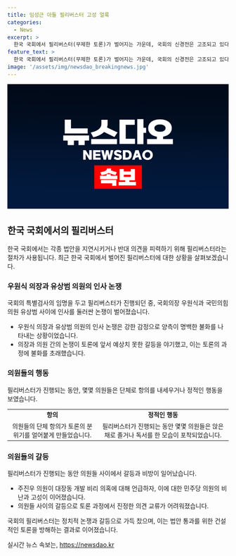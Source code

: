 ```yaml
---
title: 임성근 아들 필리버스터 고성 얼룩
categories:
  - News
excerpt: >
  한국 국회에서 필리버스터(무제한 토론)가 벌어지는 가운데, 국회의 신경전은 고조되고 있다. 국민의힘 의원과 더불어민주당 의원들 사이에서의 갈등과 비난이 고조되며, 특별검사의 임명 등을 둘러싸고 열띤 토론이 이어지고 있다. 이러한 과정에서 의원들의 행동에 대한 논란도 함께 끊이지 않고 있다. 5시간을 넘는 토론 속에는 의원들이 졸거나 독서하는 모습까지 포착되어 논란이 일고 있다.
feature_text: >
  한국 국회에서 필리버스터(무제한 토론)가 벌어지는 가운데, 국회의 신경전은 고조되고 있다. 국민의힘 의원과 더불어민주당 의원들 사이에서의 갈등과 비난이 고조되며, 특별검사의 임명 등을 둘러싸고 열띤 토론이 이어지고 있다. 이러한 과정에서 의원들의 행동에 대한 논란도 함께 끊이지 않고 있다. 5시간을 넘는 토론 속에는 의원들이 졸거나 독서하는 모습까지 포착되어 논란이 일고 있다.
image: '/assets/img/newsdao_breakingnews.jpg'
---
```


<p><img src="/assets/img/newsdao_breakingnews.jpg" alt="pcversion 속보" /></p>

<h2 data-ke-size="size26">한국 국회에서의 필리버스터</h2>

<p data-ke-size="size16">한국 국회에서는 각종 법안을 지연시키거나 반대 의견을 피력하기 위해 필리버스터라는 절차가 사용됩니다. 최근 한국 국회에서 벌어진 필리버스터에 대한 상황을 살펴보겠습니다.</p>

<h3>우원식 의장과 유상범 의원의 인사 논쟁</h3>

<p data-ke-size="size16">국회의 특별검사의 임명을 두고 필리버스터가 진행되던 중, 국회의장 우원식과 국민의힘 의원 유상범 사이에 인사를 둘러싼 논쟁이 벌어졌습니다.</p>

<ul>
  <li>우원식 의장과 유상범 의원의 인사 논쟁은 강한 감정으로 양측이 명백한 불화를 나타내는 상황이었습니다.</li>
  <li>의장과 의원 간의 논쟁이 토론에 앞서 예상치 못한 갈등을 야기했고, 이는 토론의 과정에 불화를 초래했습니다.</li>
</ul>

<h3>의원들의 행동</h3>

<p data-ke-size="size16">필리버스터가 진행되는 동안, 몇몇 의원들은 단체로 항의를 내세우거나 정적인 행동을 보였습니다.</p>

<table>
  <tr>
    <td style="text-align: center; height: 17px;"><b>항의</b></td>
    <td style="text-align: center; height: 17px;"><b>정적인 행동</b></td>
  </tr>
  <tr>
    <td style="text-align: center; height: 17px;">의원들의 단체 항의가 토론의 분위기를 얼어붙게 만들었습니다.</td>
    <td style="text-align: center; height: 17px;">필리버스터가 진행되는 동안 몇몇 의원들은 앉은 채로 졸거나 독서를 한 모습이 포착되었습니다.</td>
  </tr>
</table>

<h3>의원들의 갈등</h3>

<p data-ke-size="size16">필리버스터가 진행되는 동안 의원들 사이에서 갈등과 비방이 일어났습니다.</p>

<ul>
  <li>주진우 의원이 대장동 개발 비리 의혹에 대해 언급하자, 이에 대한 민주당 의원의 비난과 고성이 이어졌습니다.</li>
  <li>의원들 사이의 갈등으로 토론 과정에서 진정한 의견 교류가 어려워졌습니다.</li>
</ul>

<p data-ke-size="size16">국회의 필리버스터는 정치적 논쟁과 갈등으로 가득 찼으며, 이는 법안 통과를 위한 건설적인 토론을 방해하는 결과로 이어졌습니다.</p>
실시간 뉴스 속보는, <a href="https://newsdao.kr" rel="dofollow">https://newsdao.kr</a>


